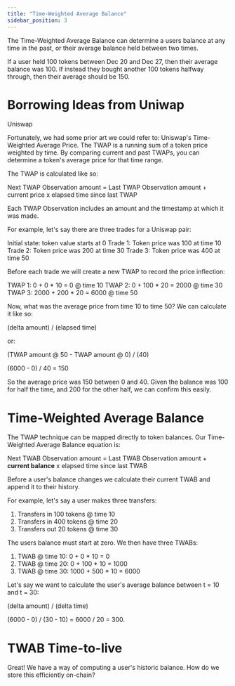 ```yaml
---
title: "Time-Weighted Average Balance"
sidebar_position: 3
---
```


The Time-Weighted Average Balance can determine a users balance at any time in the past, or their average balance held between two times.







If a user held 100 tokens between Dec 20 and Dec 27, then their average balance was 100.  If instead they bought another 100 tokens halfway through, then their average should be 150.

# Borrowing Ideas from Uniwap

Uniswap

Fortunately, we had some prior art we could refer to: Uniswap's Time-Weighted Average Price.  The TWAP is a running sum of a token price weighted by time.  By comparing current and past TWAPs, you can determine a token's average price for that time range.

The TWAP is calculated like so:

Next TWAP Observation amount = Last TWAP Observation amount + current price x elapsed time since last TWAP

Each TWAP Observation includes an amount and the timestamp at which it was made.

For example, let's say there are three trades for a Uniswap pair:

Initial state: token value starts at 0
Trade 1: Token price was 100 at time 10
Trade 2: Token price was 200 at time 30
Trade 3: Token price was 400 at time 50

Before each trade we will create a new TWAP to record the price inflection:

TWAP 1: 0 + 0 * 10 = 0 @ time 10
TWAP 2: 0 + 100 * 20 = 2000 @ time 30
TWAP 3: 2000 + 200 * 20 = 6000 @ time 50

Now, what was the average price from time 10 to time 50?  We can calculate it like so:

(delta amount) / (elapsed time)

or:

(TWAP amount @ 50 - TWAP amount @ 0) / (40)

(6000 - 0) / 40 = 150

So the average price was 150 between 0 and 40.  Given the balance was 100 for half the time, and 200 for the other half, we can confirm this easily.

# Time-Weighted Average Balance

The TWAP technique can be mapped directly to token balances.  Our Time-Weighted Average Balance equation is:

Next TWAB Observation amount = Last TWAB Observation amount + **current balance** x elapsed time since last TWAB

Before a user's balance changes we calculate their current TWAB and append it to their history.

For example, let's say a user makes three transfers:

1. Transfers in 100 tokens @ time 10
2. Transfers in 400 tokens @ time 20
3. Transfers out 20 tokens @ time 30

The users balance must start at zero.  We then have three TWABs:

1. TWAB @ time 10: 0 + 0 * 10 = 0
2. TWAB @ time 20: 0 + 100 * 10 = 1000
3. TWAB @ time 30: 1000 + 500 * 10 = 6000

Let's say we want to calculate the user's average balance between t = 10 and t = 30:

(delta amount) / (delta time)

(6000 - 0) / (30 - 10) = 6000 / 20 = 300.

# TWAB Time-to-live

Great!  We have a way of computing a user's historic balance.  How do we store this efficiently on-chain?